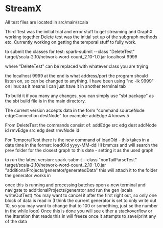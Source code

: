 # StreamX
All test files are located in src/main/scala

Third Test was the initial trial and error stuff to get streaming and GraphX working together
Delete test was the initial set up of the subgraph methods etc. 
Currently working on getting the temporal stuff to fully work.

to submit the classes for test:
spark-submit --class "DeleteTest" target/scala-2.10/network-word-count_2.10-1.0.jar localhost 9999

where "DeleteTest" can be replaced with whatever class you are trying

the localhost 9999 at the end is what address/port the program should listen on, so can be changed to anything.
I have been using "nc -lk 9999" on linux as it means I can just have it in another terminal tab 

To build it if you many any changes, you can simply use "sbt package" as the sbt build file
is in the main directory.

The current version accepts data in the form "command sourceNode edgeConnection destNode" for example:
addEdge 4 knows 5

From DeleteTest the commands consist of:
addEdge src edg dest
addNode id
rmvEdge src edg dest
rmvNode id

For TemporalTest there is the new command of loadOld -
this takes in a date time in the format:
loadOld yyyy-MM-dd HH:mm:ss
and will search the prev folder for the closest graph to this date - setting it as the used graph

to run the latest version:
spark-submit --class "nonTailParseTest" target/scala-2.10/network-word-count_2.10-1.0.jar "additionalProjects/generator/generatedData"
this will attach it to the folder the generator works in

once this is running and processing batches
open a new terminal and navigate to additionalProjects/generator and run the gen (scala writeOutTest)
You may want to cancel it after the first right out, so only one block of data is read in
(I think the current generator is set to only write out 10, so you may want to change that to 100 or something, just se the number in the while loop)
Once this is done you will see either a stackoverflow or the itteration that reads this in will freeze once it attempts to save/print any of the data
